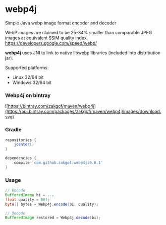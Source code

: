 # webp4j
Simple Java webp image format encoder and decoder

WebP images are claimed to be 25-34% smaller than comparable JPEG images at equivalent SSIM quality index.
https://developers.google.com/speed/webp/

**webp4j** uses JNI to link to native libwebp libraries (included into distribution jar).

Supported platforms:
- Linux 32/64 bit
- Windows 32/64 bit

### Webp4j on bintray
![https://bintray.com/zakgof/maven/webp4j](https://api.bintray.com/packages/zakgof/maven/webp4j/images/download.svg)

### Gradle
```gradle
repositories {
    jcenter()
}

dependencies {
    compile 'com.github.zakgof:webp4j:0.0.1'
}
```
### Usage

```java
// Encode
BufferedImage bi = ...
float quality = 80f;
byte[] bytes = Webp4j.encode(bi, quality);

// Decode
BufferedImage restored = Webp4j.decode(bi);
```
